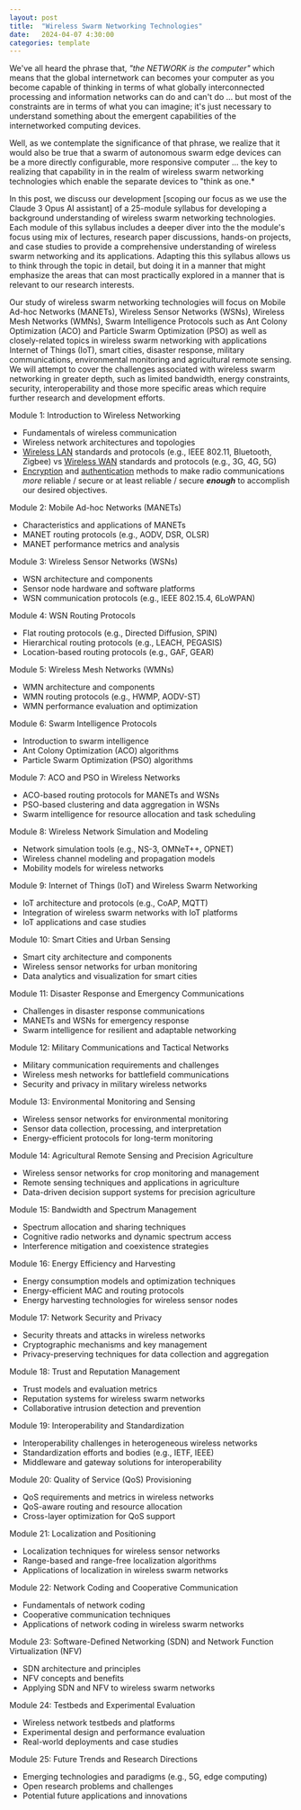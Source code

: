 ```yaml
---
layout: post
title:  "Wireless Swarm Networking Technologies"
date:   2024-04-07 4:30:00
categories: template
---
```


We've all heard the phrase that, *"the NETWORK is the computer"* which means that the global internetwork can becomes your computer as you become capable of thinking in terms of what globally interconnected processing and information networks can do and can't do ... but most of the constraints are in terms of what you can imagine; it's just necessary to understand something about the emergent capabilities of the internetworked computing devices.  

Well, as we contemplate the significance of that phrase, we realize that it would also be true that a swarm of autonomous swarm edge devices can be a more directly configurable, more responsive computer ... the key to realizing that capability in in the realm of wireless swarm networking technologies which enable the separate devices to "think as one.*

In this post, we discuss our development [scoping our focus as we use the Claude 3 Opus AI assistant] of a 25-module syllabus for developing a background understanding of wireless swarm networking technologies. Each module of this syllabus includes a deeper diver into the the module's focus using mix of lectures, research paper discussions, hands-on projects, and case studies to provide a comprehensive understanding of wireless swarm networking and its applications. Adapting this this syllabus allows us to think through the topic in detail, but doing it in a manner that might emphasize the areas that can most practically explored in a manner that is relevant to our research interests.

Our study of wireless swarm networking technologies will focus on Mobile Ad-hoc Networks (MANETs), Wireless Sensor Networks (WSNs), Wireless Mesh Networks (WMNs), Swarm Intelligence Protocols such as Ant Colony Optimization (ACO) and Particle Swarm Optimization (PSO) as well as closely-related topics in wireless swarm networking with applications Internet of Things (IoT), smart cities, disaster response, military communications, environmental monitoring and agricultural remote sensing. We will attempt to cover the challenges associated with wireless swarm networking in greater depth, such as limited bandwidth, energy constraints, security, interoperability and those more specific areas which require further research and development efforts.


Module 1: Introduction to Wireless Networking
- Fundamentals of wireless communication
- Wireless network architectures and topologies
- [Wireless LAN](https://en.wikipedia.org/wiki/Wireless_LAN) standards and protocols (e.g., IEEE 802.11, Bluetooth, Zigbee) vs [Wireless WAN](https://en.wikipedia.org/wiki/Wireless_WAN) standards and protocols (e.g., 3G, 4G, 5G)
- [Encryption](https://en.wikipedia.org/wiki/Encryption) and [authentication](https://en.wikipedia.org/wiki/Authentication) methods to make radio communications *more* reliable / secure or at least reliable / secure ***enough*** to accomplish our desired objectives. 

Module 2: Mobile Ad-hoc Networks (MANETs)
- Characteristics and applications of MANETs
- MANET routing protocols (e.g., AODV, DSR, OLSR)
- MANET performance metrics and analysis

Module 3: Wireless Sensor Networks (WSNs)
- WSN architecture and components
- Sensor node hardware and software platforms
- WSN communication protocols (e.g., IEEE 802.15.4, 6LoWPAN)

Module 4: WSN Routing Protocols
- Flat routing protocols (e.g., Directed Diffusion, SPIN)
- Hierarchical routing protocols (e.g., LEACH, PEGASIS)
- Location-based routing protocols (e.g., GAF, GEAR)

Module 5: Wireless Mesh Networks (WMNs)
- WMN architecture and components
- WMN routing protocols (e.g., HWMP, AODV-ST)
- WMN performance evaluation and optimization

Module 6: Swarm Intelligence Protocols
- Introduction to swarm intelligence
- Ant Colony Optimization (ACO) algorithms
- Particle Swarm Optimization (PSO) algorithms

Module 7: ACO and PSO in Wireless Networks
- ACO-based routing protocols for MANETs and WSNs
- PSO-based clustering and data aggregation in WSNs
- Swarm intelligence for resource allocation and task scheduling

Module 8: Wireless Network Simulation and Modeling
- Network simulation tools (e.g., NS-3, OMNeT++, OPNET)
- Wireless channel modeling and propagation models
- Mobility models for wireless networks

Module 9: Internet of Things (IoT) and Wireless Swarm Networking
- IoT architecture and protocols (e.g., CoAP, MQTT)
- Integration of wireless swarm networks with IoT platforms
- IoT applications and case studies

Module 10: Smart Cities and Urban Sensing
- Smart city architecture and components
- Wireless sensor networks for urban monitoring
- Data analytics and visualization for smart cities

Module 11: Disaster Response and Emergency Communications
- Challenges in disaster response communications
- MANETs and WSNs for emergency response
- Swarm intelligence for resilient and adaptable networking

Module 12: Military Communications and Tactical Networks
- Military communication requirements and challenges
- Wireless mesh networks for battlefield communications
- Security and privacy in military wireless networks

Module 13: Environmental Monitoring and Sensing
- Wireless sensor networks for environmental monitoring
- Sensor data collection, processing, and interpretation
- Energy-efficient protocols for long-term monitoring

Module 14: Agricultural Remote Sensing and Precision Agriculture
- Wireless sensor networks for crop monitoring and management
- Remote sensing techniques and applications in agriculture
- Data-driven decision support systems for precision agriculture

Module 15: Bandwidth and Spectrum Management
- Spectrum allocation and sharing techniques
- Cognitive radio networks and dynamic spectrum access
- Interference mitigation and coexistence strategies

Module 16: Energy Efficiency and Harvesting
- Energy consumption models and optimization techniques
- Energy-efficient MAC and routing protocols
- Energy harvesting technologies for wireless sensor nodes

Module 17: Network Security and Privacy
- Security threats and attacks in wireless networks
- Cryptographic mechanisms and key management
- Privacy-preserving techniques for data collection and aggregation

Module 18: Trust and Reputation Management
- Trust models and evaluation metrics
- Reputation systems for wireless swarm networks
- Collaborative intrusion detection and prevention

Module 19: Interoperability and Standardization
- Interoperability challenges in heterogeneous wireless networks
- Standardization efforts and bodies (e.g., IETF, IEEE)
- Middleware and gateway solutions for interoperability

Module 20: Quality of Service (QoS) Provisioning
- QoS requirements and metrics in wireless networks
- QoS-aware routing and resource allocation
- Cross-layer optimization for QoS support

Module 21: Localization and Positioning
- Localization techniques for wireless sensor networks
- Range-based and range-free localization algorithms
- Applications of localization in wireless swarm networks

Module 22: Network Coding and Cooperative Communication
- Fundamentals of network coding
- Cooperative communication techniques
- Applications of network coding in wireless swarm networks

Module 23: Software-Defined Networking (SDN) and Network Function Virtualization (NFV)
- SDN architecture and principles
- NFV concepts and benefits
- Applying SDN and NFV to wireless swarm networks

Module 24: Testbeds and Experimental Evaluation
- Wireless network testbeds and platforms
- Experimental design and performance evaluation
- Real-world deployments and case studies

Module 25: Future Trends and Research Directions
- Emerging technologies and paradigms (e.g., 5G, edge computing)
- Open research problems and challenges
- Potential future applications and innovations

